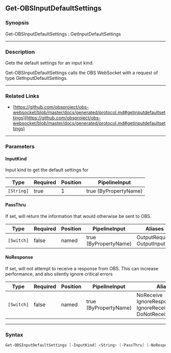 Get-OBSInputDefaultSettings
---------------------------




### Synopsis
Get-OBSInputDefaultSettings : GetInputDefaultSettings



---


### Description

Gets the default settings for an input kind.


Get-OBSInputDefaultSettings calls the OBS WebSocket with a request of type GetInputDefaultSettings.



---


### Related Links
* [https://github.com/obsproject/obs-websocket/blob/master/docs/generated/protocol.md#getinputdefaultsettings](https://github.com/obsproject/obs-websocket/blob/master/docs/generated/protocol.md#getinputdefaultsettings)





---


### Parameters
#### **InputKind**

Input kind to get the default settings for






|Type      |Required|Position|PipelineInput        |
|----------|--------|--------|---------------------|
|`[String]`|true    |1       |true (ByPropertyName)|



#### **PassThru**

If set, will return the information that would otherwise be sent to OBS.






|Type      |Required|Position|PipelineInput        |Aliases                      |
|----------|--------|--------|---------------------|-----------------------------|
|`[Switch]`|false   |named   |true (ByPropertyName)|OutputRequest<br/>OutputInput|



#### **NoResponse**

If set, will not attempt to receive a response from OBS.
This can increase performance, and also silently ignore critical errors






|Type      |Required|Position|PipelineInput        |Aliases                                                                |
|----------|--------|--------|---------------------|-----------------------------------------------------------------------|
|`[Switch]`|false   |named   |true (ByPropertyName)|NoReceive<br/>IgnoreResponse<br/>IgnoreReceive<br/>DoNotReceiveResponse|





---


### Syntax
```PowerShell
Get-OBSInputDefaultSettings [-InputKind] <String> [-PassThru] [-NoResponse] [<CommonParameters>]
```

